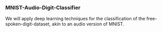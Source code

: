 ### MNIST-Audio-Digit-Classifier

We will apply deep learning techniques for the classification of the free-spoken-digit-dataset, akin to an audio version of MNIST.

